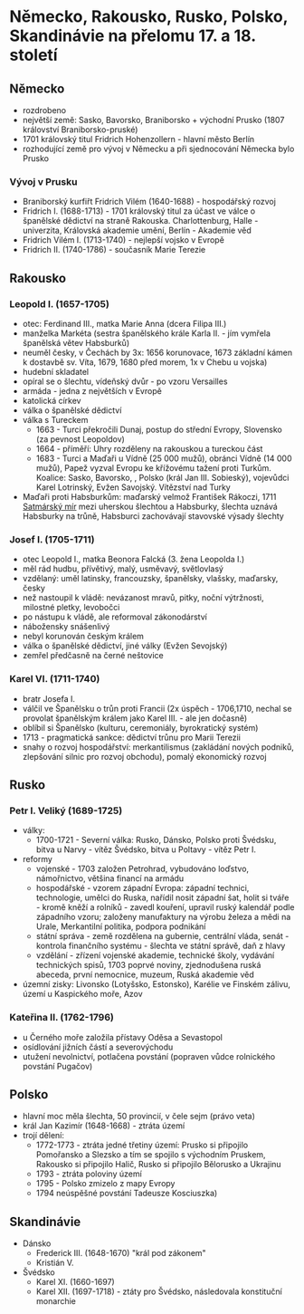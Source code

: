 # Německo, Rakousko, Rusko, Polsko, Skandinávie na přelomu 17. a 18. století

## Německo
  - rozdrobeno
  - největší země: Sasko, Bavorsko, Braniborsko + východní Prusko (1807 království Braniborsko-pruské)
  - 1701 královský titul Fridrich Hohenzollern - hlavní město Berlín
  - rozhodující země pro vývoj v Německu a při sjednocování Německa bylo Prusko

### Vývoj v Prusku
  - Braniborský kurfiřt Fridrich Vilém (1640-1688) - hospodářský rozvoj
  - Fridrich I. (1688-1713) - 1701 královský titul za účast ve válce o španělské dědictví na straně Rakouska. Charlottenburg, Halle - univerzita, Královská akademie umění, Berlín - Akademie věd
  - Fridrich Vilém I. (1713-1740) - nejlepší vojsko v Evropě
  - Fridrich II. (1740-1786) - současník Marie Terezie

## Rakousko
### Leopold I. (1657-1705)
  - otec: Ferdinand III., matka Marie Anna (dcera Filipa III.)
  - manželka Markéta (sestra španělského krále Karla II. - jím vymřela španělská větev Habsburků)
  - neuměl česky, v Čechách by 3x: 1656 korunovace, 1673 základní kámen k dostavbě sv. Víta, 1679, 1680 před morem, 1x v Chebu u vojska)
  - hudební skladatel
  - opíral se o šlechtu, vídeňský dvůr - po vzoru Versailles
  - armáda - jedna z největších v Evropě
  - katolická církev
  - válka o španělské dědictví
  - válka s Tureckem
    - 1663 - Turci překročili Dunaj, postup do střední Evropy, Slovensko (za pevnost Leopoldov)
    - 1664 - příměří: Uhry rozděleny na rakouskou a tureckou část
    - 1683 - Turci a Maďaři u Vídně (25 000 mužů), obránci Vídně (14 000 mužů), Papež vyzval Evropu ke křížovému tažení proti Turkům. Koalice: Sasko, Bavorsko, , Polsko (král Jan III. Sobieský), vojevůdci Karel Lotrinský, Evžen Savojský. Vítězství nad Turky
  - Maďaři proti Habsburkům: maďarský velmož František Rákoczi, 1711 [Satmárský mír](https://cs.wikipedia.org/wiki/Satm%C3%A1rsk%C3%BD_m%C3%ADr) mezi uherskou šlechtou a Habsburky, šlechta uznává Habsburky na trůně, Habsburci zachovávají stavovské výsady šlechty

### Josef I. (1705-1711)
  - otec Leopold I., matka Beonora Falcká (3. žena Leopolda I.)
  - měl rád hudbu, přívětivý, malý, usměvavý, světlovlasý
  - vzdělaný: uměl latinsky, francouzsky, španělsky, vlašsky, maďarsky, česky
  - než nastoupil k vládě: nevázanost mravů, pitky, noční výtržnosti, milostné pletky, levobočci
  - po nástupu k vládě, ale reformoval zákonodárství
  - nábožensky snášenlivý
  - nebyl korunován českým králem
  - válka o španělské dědictví, jiné války (Evžen Sevojský)
  - zemřel předčasně na černé neštovice

### Karel VI. (1711-1740)
  - bratr Josefa I.
  - válčil ve Španělsku o trůn proti Francii (2x úspěch - 1706,1710, nechal se provolat španělským králem jako Karel III. - ale jen dočasně)
  - oblíbil si Španělsko (kulturu, ceremoniály, byrokratický systém)
  - 1713 - pragmatická sankce: dědictví trůnu pro Marii Terezii
  - snahy o rozvoj hospodářství: merkantilismus (zakládání nových podniků, zlepšování silnic pro rozvoj obchodu), pomalý ekonomický rozvoj


## Rusko
### Petr I. Veliký (1689-1725)
  - války:
    - 1700-1721 - Severní válka: Rusko, Dánsko, Polsko proti Švédsku, bitva u Narvy - vítěz Švédsko, bitva u Poltavy - vítěz Petr I.
  - reformy
    - vojenské - 1703 založen Petrohrad, vybudováno loďstvo, námořnictvo, většina financí na armádu
    - hospodářské - vzorem západní Evropa: západní technici, technologie, umělci do Ruska, nařídil nosit západní šat, holit si tváře - kromě kněží a rolníků - zavedl kouření, upravil ruský kalendář podle západního vzoru; založeny manufaktury na výrobu železa a mědi na Urale, Merkantilní politika, podpora podnikání
    - státní správa - země rozdělena na gubernie, centrální vláda, senát - kontrola finančního systému - šlechta ve státní správě, daň z hlavy
    - vzdělání - zřízení vojenské akademie, technické školy, vydávání technických spisů, 1703 poprvé noviny, zjednodušena ruská abeceda, první nemocnice, muzeum, Ruská akademie věd
  - územní zisky: Livonsko (Lotyšsko, Estonsko), Karélie ve Finském zálivu, území u Kaspického moře, Azov

### Kateřina II. (1762-1796)
  - u Černého moře založila přístavy Oděsa a Sevastopol
  - osídlování jižních částí a severovýchodu
  - utužení nevolnictví, potlačena povstání (popraven vůdce rolnického povstání Pugačov)

## Polsko
  - hlavní moc měla šlechta, 50 provincií, v čele sejm (právo veta)
  - král Jan Kazimír (1648-1668) - ztráta území
  - trojí dělení:
    - 1772-1773 - ztráta jedné třetiny území: Prusko si připojilo Pomořansko a Slezsko a tím se spojilo s východním Pruskem, Rakousko si připojilo Halič, Rusko si připojilo Bělorusko a Ukrajinu
    - 1793 - ztráta poloviny území
    - 1795 - Polsko zmizelo z mapy Evropy
    - 1794 neúspěšné povstání Tadeusze Kosciuszka)

## Skandinávie
  - Dánsko
    - Frederick III. (1648-1670) "král pod zákonem"
    - Kristián V.
  - Švédsko
    - Karel XI. (1660-1697)
    - Karel XII. (1697-1718) - ztáty pro Švédsko, následovala konstituční monarchie
